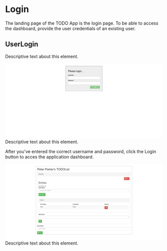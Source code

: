 # Login

The landing page of the TODO App is the login page. To be able to access the dashboard, provide the user credentials of an existing user.

## UserLogin

Descriptive text about this element.

![ApplicationLandingPage](./ApplicationLandingPage.png)
Descriptive text about this element.

After you've entered the correct username and password, click the Login button to acces the application dashboard.

![UserDashboard](./UserDashboard.png)
Descriptive text about this element.
